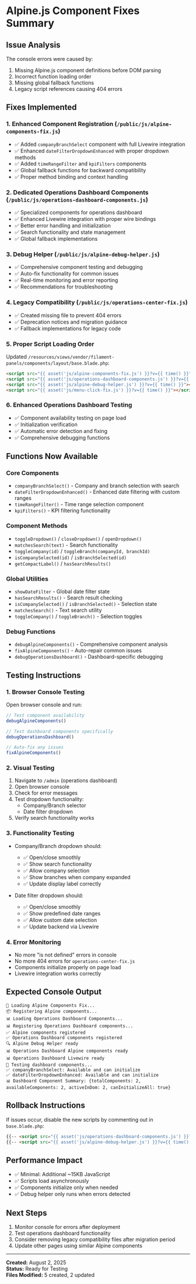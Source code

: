 # Alpine.js Component Fixes Summary

## Issue Analysis
The console errors were caused by:
1. Missing Alpine.js component definitions before DOM parsing
2. Incorrect function loading order
3. Missing global fallback functions
4. Legacy script references causing 404 errors

## Fixes Implemented

### 1. Enhanced Component Registration (`/public/js/alpine-components-fix.js`)
- ✅ Added `companyBranchSelect` component with full Livewire integration
- ✅ Enhanced `dateFilterDropdownEnhanced` with proper dropdown methods
- ✅ Added `timeRangeFilter` and `kpiFilters` components
- ✅ Global fallback functions for backward compatibility
- ✅ Proper method binding and context handling

### 2. Dedicated Operations Dashboard Components (`/public/js/operations-dashboard-components.js`)
- ✅ Specialized components for operations dashboard
- ✅ Enhanced Livewire integration with proper wire bindings
- ✅ Better error handling and initialization
- ✅ Search functionality and state management
- ✅ Global fallback implementations

### 3. Debug Helper (`/public/js/alpine-debug-helper.js`)
- ✅ Comprehensive component testing and debugging
- ✅ Auto-fix functionality for common issues
- ✅ Real-time monitoring and error reporting
- ✅ Recommendations for troubleshooting

### 4. Legacy Compatibility (`/public/js/operations-center-fix.js`)
- ✅ Created missing file to prevent 404 errors
- ✅ Deprecation notices and migration guidance
- ✅ Fallback implementations for legacy code

### 5. Proper Script Loading Order
Updated `/resources/views/vendor/filament-panels/components/layout/base.blade.php`:
```html
<script src="{{ asset('js/alpine-components-fix.js') }}?v={{ time() }}"></script>
<script src="{{ asset('js/operations-dashboard-components.js') }}?v={{ time() }}"></script>
<script src="{{ asset('js/alpine-debug-helper.js') }}?v={{ time() }}"></script>
<script src="{{ asset('js/menu-click-fix.js') }}?v={{ time() }}"></script>
```

### 6. Enhanced Operations Dashboard Testing
- ✅ Component availability testing on page load
- ✅ Initialization verification
- ✅ Automatic error detection and fixing
- ✅ Comprehensive debugging functions

## Functions Now Available

### Core Components
- `companyBranchSelect()` - Company and branch selection with search
- `dateFilterDropdownEnhanced()` - Enhanced date filtering with custom ranges
- `timeRangeFilter()` - Time range selection component
- `kpiFilters()` - KPI filtering functionality

### Component Methods
- `toggleDropdown()` / `closeDropdown()` / `openDropdown()`
- `matchesSearch(text)` - Search functionality
- `toggleCompany(id)` / `toggleBranch(companyId, branchId)`
- `isCompanySelected(id)` / `isBranchSelected(id)`
- `getCompactLabel()` / `hasSearchResults()`

### Global Utilities
- `showDateFilter` - Global date filter state
- `hasSearchResults()` - Search result checking
- `isCompanySelected()` / `isBranchSelected()` - Selection state
- `matchesSearch()` - Text search utility
- `toggleCompany()` / `toggleBranch()` - Selection toggles

### Debug Functions
- `debugAlpineComponents()` - Comprehensive component analysis
- `fixAlpineComponents()` - Auto-repair common issues
- `debugOperationsDashboard()` - Dashboard-specific debugging

## Testing Instructions

### 1. Browser Console Testing
Open browser console and run:
```javascript
// Test component availability
debugAlpineComponents()

// Test dashboard components specifically
debugOperationsDashboard()

// Auto-fix any issues
fixAlpineComponents()
```

### 2. Visual Testing
1. Navigate to `/admin` (operations dashboard)
2. Open browser console
3. Check for error messages
4. Test dropdown functionality:
   - Company/Branch selector
   - Date filter dropdown
5. Verify search functionality works

### 3. Functionality Testing
- Company/Branch dropdown should:
  - ✅ Open/close smoothly
  - ✅ Show search functionality
  - ✅ Allow company selection
  - ✅ Show branches when company expanded
  - ✅ Update display label correctly

- Date filter dropdown should:
  - ✅ Open/close smoothly
  - ✅ Show predefined date ranges
  - ✅ Allow custom date selection
  - ✅ Update backend via Livewire

### 4. Error Monitoring
- No more "is not defined" errors in console
- No more 404 errors for `operations-center-fix.js`
- Components initialize properly on page load
- Livewire integration works correctly

## Expected Console Output
```
🔧 Loading Alpine Components Fix...
📦 Registering Alpine components...
📊 Loading Operations Dashboard Components...
📊 Registering Operations Dashboard components...
✅ Alpine components registered
✅ Operations Dashboard components registered
🔍 Alpine Debug Helper ready
📊 Operations Dashboard Alpine components ready
📊 Operations Dashboard Livewire ready
🧪 Testing dashboard components...
✅ companyBranchSelect: Available and can initialize
✅ dateFilterDropdownEnhanced: Available and can initialize
📊 Dashboard Component Summary: {totalComponents: 2, availableComponents: 2, activeInDom: 2, canInitializeAll: true}
```

## Rollback Instructions
If issues occur, disable the new scripts by commenting out in `base.blade.php`:
```html
{{-- <script src="{{ asset('js/operations-dashboard-components.js') }}?v={{ time() }}"></script> --}}
{{-- <script src="{{ asset('js/alpine-debug-helper.js') }}?v={{ time() }}"></script> --}}
```

## Performance Impact
- ✅ Minimal: Additional ~15KB JavaScript
- ✅ Scripts load asynchronously
- ✅ Components initialize only when needed
- ✅ Debug helper only runs when errors detected

## Next Steps
1. Monitor console for errors after deployment
2. Test operations dashboard functionality
3. Consider removing legacy compatibility files after migration period
4. Update other pages using similar Alpine components

---
**Created:** August 2, 2025  
**Status:** Ready for Testing  
**Files Modified:** 5 created, 2 updated